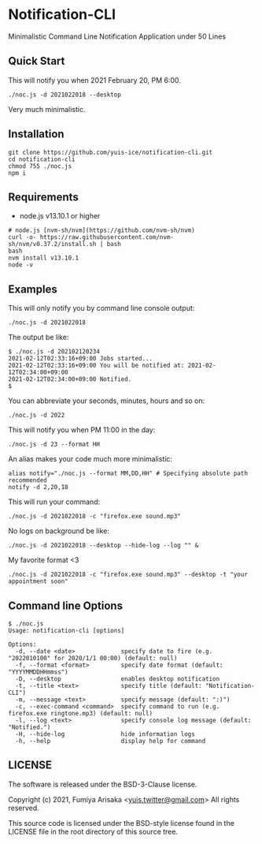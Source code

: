
# Notification-CLI

Minimalistic Command Line Notification Application under 50 Lines

## Quick Start

This will notify you when 2021 February 20, PM 6:00.

```
./noc.js -d 2021022018 --desktop
```

Very much minimalistic.

## Installation

```
git clone https://github.com/yuis-ice/notification-cli.git
cd notification-cli
chmod 755 ./noc.js
npm i
```

## Requirements

- node.js v13.10.1 or higher

```
# node.js [nvm-sh/nvm](https://github.com/nvm-sh/nvm)
curl -o- https://raw.githubusercontent.com/nvm-sh/nvm/v0.37.2/install.sh | bash
bash
nvm install v13.10.1
node -v
```

## Examples

This will only notify you by command line console output:

```
./noc.js -d 2021022018
```

The output be like:

```
$ ./noc.js -d 202102120234
2021-02-12T02:33:16+09:00 Jobs started...
2021-02-12T02:33:16+09:00 You will be notified at: 2021-02-12T02:34:00+09:00
2021-02-12T02:34:00+09:00 Notified.
$
```

You can abbreviate your seconds, minutes, hours and so on:

```
./noc.js -d 2022
```

This will notify you when PM 11:00 in the day:

```
./noc.js -d 23 --format HH
```

An alias makes your code much more minimalistic:

```
alias notify="./noc.js --format MM,DD,HH" # Specifying absolute path recommended
notify -d 2,20,18
```

This will run your command:

```
./noc.js -d 2021022018 -c "firefox.exe sound.mp3"
```

No logs on background be like:

```
./noc.js -d 2021022018 --desktop --hide-log --log "" &
```

My favorite format <3

```
./noc.js -d 2021022018 -c "firefox.exe sound.mp3" --desktop -t "your appointment soon"
```

## Command line Options

```
$ ./noc.js
Usage: notification-cli [options]

Options:
  -d, --date <date>             specify date to fire (e.g. "2022010100" for 2020/1/1 00:00) (default: null)     
  -f, --format <format>         specify date format (default: "YYYYMMDDHHmmss")
  -D, --desktop                 enables desktop notification
  -t, --title <text>            specify title (default: "Notification-CLI")
  -m, --message <text>          specify message (default: ":)")
  -c, --exec-command <command>  specify command to run (e.g. firefox.exe ringtone.mp3) (default: null)
  -l, --log <text>              specify console log message (default: "Notified.")
  -H, --hide-log                hide information logs
  -h, --help                    display help for command
```

## LICENSE

The software is released under the BSD-3-Clause license.

Copyright (c) 2021, Fumiya Arisaka \<yuis.twitter@gmail.com\> All rights reserved.

This source code is licensed under the BSD-style license found in the LICENSE file in the root directory of this source tree.
